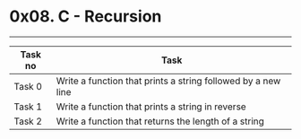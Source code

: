 # 0x08. C - Recursion
---
|Task no |Task	|
|--------|------|
|Task 0  |Write a function that prints a string followed by a new line|
|Task 1  |Write a function that prints a string in reverse|
|Task 2  |Write a function that returns the length of a string|

